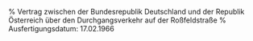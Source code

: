 % Vertrag zwischen der Bundesrepublik Deutschland und der Republik Österreich über den Durchgangsverkehr auf der Roßfeldstraße
% Ausfertigungsdatum: 17.02.1966
 